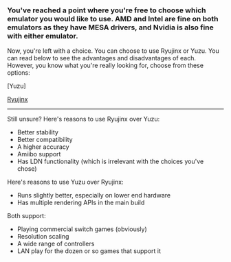 ### You've reached a point where you're free to choose which emulator you would like to use. AMD and Intel are fine on both emulators as they have MESA drivers, and Nvidia is also fine with either emulator.

Now, you're left with a choice. You can choose to use Ryujinx or Yuzu. You can read below to see the advantages and disadvantages of each. However, you know what you're really looking for, choose from these options:

[Yuzu]

[Ryujinx](https://github.com/RMED24/SwitchEmuGuide/blob/main/English/Selections/Linux/OnlineNo/Ryujinx/Ryujinx.md)

* * *

Still unsure? Here's reasons to use Ryujinx over Yuzu:
- Better stability
- Better compatibility
- A higher accuracy
- Amiibo support
- Has LDN functionality (which is irrelevant with the choices you've chose)

Here's reasons to use Yuzu over Ryujinx: 
- Runs slightly better, especially on lower end hardware
- Has multiple rendering APIs in the main build

Both support:
- Playing commercial switch games (obviously)
- Resolution scaling
- A wide range of controllers
- LAN play for the dozen or so games that support it
